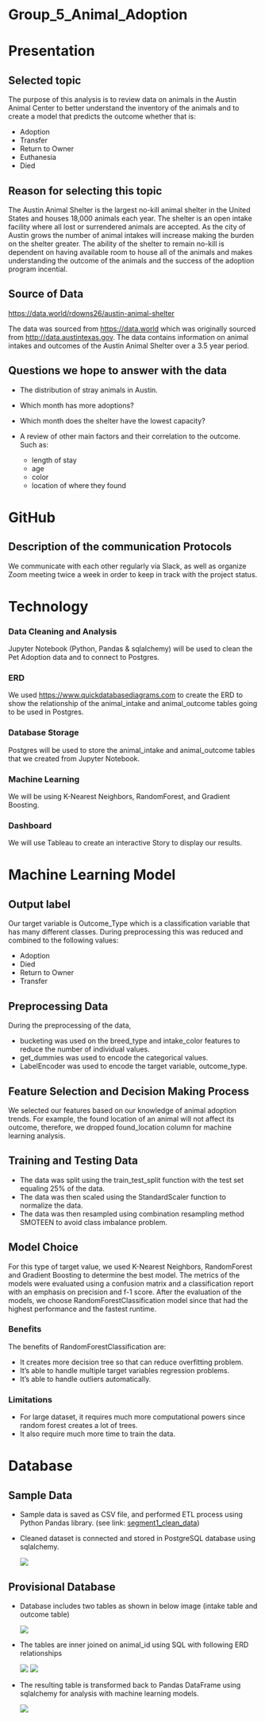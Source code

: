 # Group_5_Animal_Adoption

# Presentation

## Selected topic

The purpose of this analysis is to review data on animals in the Austin Animal Center to better understand the inventory of the animals and to create a model that predicts the outcome whether that is:

- Adoption
- Transfer
- Return to Owner
- Euthanesia
- Died

## Reason for selecting this topic

The Austin Animal Shelter is the largest no-kill animal shelter in the United States and houses 18,000 animals each year. The shelter is an open intake facility where all lost or surrendered animals are accepted. As the city of Austin grows the number of animal intakes will increase making the burden on the shelter greater. The ability of the shelter to remain no-kill is dependent on having available room to house all of the animals and makes understanding the outcome of the animals and the success of the adoption program incential.

## Source of Data

https://data.world/rdowns26/austin-animal-shelter

The data was sourced from https://data.world which was originally sourced from http://data.austintexas.gov. The data contains information on animal intakes and outcomes of the Austin Animal Shelter over a 3.5 year period.

## Questions we hope to answer with the data

- The distribution of stray animals in Austin.

- Which month has more adoptions?

- Which month does the shelter have the lowest capacity?

- A review of other main factors and their correlation to the outcome. Such as:
  - length of stay
  - age
  - color
  - location of where they found

# GitHub

## Description of the communication Protocols

We communicate with each other regularly via Slack, as well as organize Zoom meeting twice a week in order to keep in track with the project status.

# Technology

### Data Cleaning and Analysis

Jupyter Notebook (Python, Pandas & sqlalchemy) will be used to clean the Pet Adoption data and to connect to Postgres.

### ERD

We used https://www.quickdatabasediagrams.com to create the ERD to show the relationship of the animal_intake and animal_outcome tables going to be used in Postgres.

### Database Storage

Postgres will be used to store the animal_intake and animal_outcome tables that we created from Jupyter Notebook.

### Machine Learning

We will be using K-Nearest Neighbors, RandomForest, and Gradient Boosting.

### Dashboard

We will use Tableau to create an interactive Story to display our results.



# Machine Learning Model

## Output label

Our target variable is Outcome_Type which is a classification variable that has many different classes.  During preprocessing this was reduced and combined to the following values:
- Adoption
- Died
- Return to Owner
- Transfer

## Preprocessing Data

During the preprocessing of the data, 
- bucketing was used on the breed_type and intake_color features to reduce the number of individual values. 
- get_dummies was used to encode the categorical values. 
- LabelEncoder was used to encode the target variable, outcome_type. 

## Feature Selection and Decision Making Process

We selected our features based on our knowledge of animal adoption trends. For example, the found location of an animal will not affect its outcome, therefore, we dropped found_location column for machine learning analysis.

## Training and Testing Data

- The data was split using the train_test_split function with the test set equaling 25% of the data. 
- The data was then scaled using the StandardScaler function to normalize the data.
- The data was then resampled using combination resampling method SMOTEEN to avoid class imbalance problem.

## Model Choice

For this type of target value, we used K-Nearest Neighbors, RandomForest and Gradient Boosting to determine the best model. The metrics of the models were evaluated using a confusion matrix and a classification report with an emphasis on precision and f-1 score. After the evaluation of the models, we choose RandomForestClassification model since that had the highest performance and the fastest runtime.

### Benefits

The benefits of RandomForestClassification are:
- It creates more decision tree so that can reduce overfitting problem.
- It’s able to handle multiple target variables regression problems.
- It’s able to handle outliers automatically.

### Limitations

- For large dataset, it requires much more computational powers since random forest creates a lot of trees.
- It also require much more time to train the data.

# Database 

## Sample Data

- Sample data is saved as CSV file, and performed ETL process using Python Pandas library. (see link: [segment1_clean_data](https://github.com/kevinsguo/Group_5_Animal_Adoption/blob/Cathy/cathytian/segment1_clean_data.ipynb))

- Cleaned dataset is connected and stored in PostgreSQL database using sqlalchemy.

  ![](cathytian/resources/connect.png)

## Provisional Database

- Database includes two tables as shown in below image (intake table and outcome table)

  ![](cathytian/resources/tables.png)

- The tables are inner joined on animal_id using SQL with following ERD relationships

  ![](cathytian/resources/join.png)
  ![](cathytian//segment1_ERD.png)

- The resulting table is transformed back to Pandas DataFrame using sqlalchemy for analysis with machine learning models. 

  ![](cathytian/resources/result.png)
